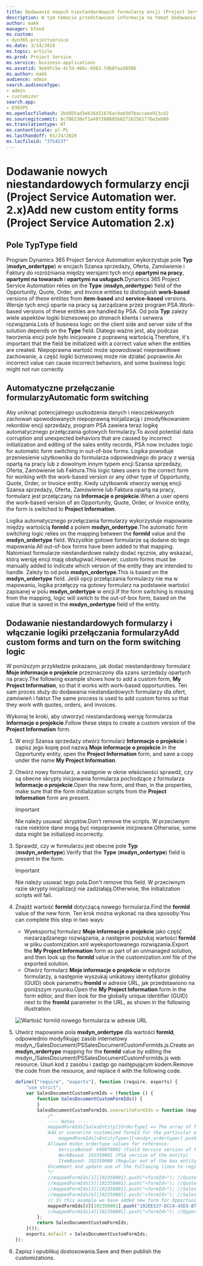 ```yaml
---
title: Dodawanie nowych niestandardowych formularzy encji (Project Service Automation wer. 2.x)
description: W tym temacie przedstawiono informacje na temat dodawania niestandardowych formularzy encji szans sprzedaży, ofert, zamówień lub faktur w programie Dynamics 365 Project Service Automation w wersji 2.x.
author: makk
manager: kfend
ms.custom:
- dyn365-projectservice
ms.date: 3/14/2019
ms.topic: article
ms.prod: Project Service
ms.service: business-applications
ms.assetid: 9eb9fc5e-4c7d-466c-9362-fdb0faa30506
ms.author: makk
audience: admin
search.audienceType:
- admin
- customizer
search.app:
- D365PS
ms.openlocfilehash: 2bd955ad3eb26d31676ac4ad387baccaee913cd2
ms.sourcegitcommit: 8c786230ef2a497280885b827162561776e2eb00
ms.translationtype: HT
ms.contentlocale: pl-PL
ms.lasthandoff: 03/24/2020
ms.locfileid: "3754237"
---
```

# <a name="add-new-custom-entity-forms-project-service-automation-2x"></a><span data-ttu-id="ad05a-103">Dodawanie nowych niestandardowych formularzy encji (Project Service Automation wer. 2.x)</span><span class="sxs-lookup"><span data-stu-id="ad05a-103">Add new custom entity forms (Project Service Automation 2.x)</span></span>

## <a name="type-field"></a><span data-ttu-id="ad05a-104">Pole Typ</span><span class="sxs-lookup"><span data-stu-id="ad05a-104">Type field</span></span> 

<span data-ttu-id="ad05a-105">Program Dynamics 365 Project Service Automation wykorzystuje pole **Typ** (**msdyn\_ordertype**) w encjach Szansa sprzedaży, Oferta, Zamówienie i Faktury do rozróżniania między wersjami tych encji **opartymi na pracy**, **opartymi na towarach** i **opartymi na usługach**.</span><span class="sxs-lookup"><span data-stu-id="ad05a-105">Dynamics 365 Project Service Automation relies on the **Type** (**msdyn\_ordertype**) field of the Opportunity, Quote, Order, and Invoice entities to distinguish **work-based** versions of these entities from **item-based** and **service-based** versions.</span></span> <span data-ttu-id="ad05a-106">Wersje tych encji oparte na pracy są zarządzane przez program PSA.</span><span class="sxs-lookup"><span data-stu-id="ad05a-106">Work-based versions of these entities are handled by PSA.</span></span> <span data-ttu-id="ad05a-107">Od pola **Typ** zależy wiele aspektów logiki biznesowej po stronach klienta i serwera rozwiązania.</span><span class="sxs-lookup"><span data-stu-id="ad05a-107">Lots of business logic on the client side and server side of the solution depends on the **Type** field.</span></span> <span data-ttu-id="ad05a-108">Dlatego ważne jest, aby podczas tworzenia encji pole było inicjowane z poprawną wartością.</span><span class="sxs-lookup"><span data-stu-id="ad05a-108">Therefore, it's important that the field be initialized with a correct value when the entities are created.</span></span> <span data-ttu-id="ad05a-109">Niepoprawna wartość może spowodować nieprawidłowe zachowanie, a część logiki biznesowej może nie działać poprawnie.</span><span class="sxs-lookup"><span data-stu-id="ad05a-109">An incorrect value can cause incorrect behaviors, and some business logic might not run correctly.</span></span>

## <a name="automatic-form-switching"></a><span data-ttu-id="ad05a-110">Automatyczne przełączanie formularzy</span><span class="sxs-lookup"><span data-stu-id="ad05a-110">Automatic form switching</span></span>

<span data-ttu-id="ad05a-111">Aby uniknąć potencjalnego uszkodzenia danych i nieoczekiwanych zachowań spowodowanych niepoprawną inicjalizacją i zmodyfikowaniem rekordów encji sprzedaży, program PSA zawiera teraz logikę automatycznego przełączania gotowych formularzy.</span><span class="sxs-lookup"><span data-stu-id="ad05a-111">To avoid potential data corruption and unexpected behaviors that are caused by incorrect initialization and editing of the sales entity records, PSA now includes logic for automatic form switching in out-of-box forms.</span></span> <span data-ttu-id="ad05a-112">Logika powoduje przeniesienie użytkownika do formularza odpowiedniego do pracy z wersją opartą na pracy lub z dowolnym innym typem encji Szansa sprzedaży, Oferta, Zamówienie lub Faktura.</span><span class="sxs-lookup"><span data-stu-id="ad05a-112">This logic takes users to the correct form for working with the work-based version or any other type of Opportunity, Quote, Order, or Invoice entity.</span></span> <span data-ttu-id="ad05a-113">Kiedy użytkownik otworzy wersję encji Szansa sprzedaży, Oferta, Zamówienie lub Faktura opartą na pracy, formularz jest przełączany na **Informacje o projekcie**.</span><span class="sxs-lookup"><span data-stu-id="ad05a-113">When a user opens the work-based version of an Opportunity, Quote, Order, or Invoice entity, the form is switched to **Project Information**.</span></span>

<span data-ttu-id="ad05a-114">Logika automatycznego przełączania formularzy wykorzystuje mapowanie między wartością **formId** a polem **msdyn\_ordertype**.</span><span class="sxs-lookup"><span data-stu-id="ad05a-114">The automatic form switching logic relies on the mapping between the **formId** value and the **msdyn\_ordertype** field.</span></span> <span data-ttu-id="ad05a-115">Wszystkie gotowe formularze są dodane do tego mapowania.</span><span class="sxs-lookup"><span data-stu-id="ad05a-115">All out-of-box forms have been added to that mapping.</span></span> <span data-ttu-id="ad05a-116">Natomiast formularze niestandardowe należy dodać ręcznie, aby wskazać, którą wersję encji mają obsługiwać.</span><span class="sxs-lookup"><span data-stu-id="ad05a-116">However, custom forms must be manually added to indicate which version of the entity they are intended to handle.</span></span> <span data-ttu-id="ad05a-117">Zależy to od pola **msdyn\_ordertype**.</span><span class="sxs-lookup"><span data-stu-id="ad05a-117">This is based on the **msdyn\_ordertype** field.</span></span> <span data-ttu-id="ad05a-118">Jeśli opcji przełączania formularzy nie ma w mapowaniu, logika przełączy na gotowy formularz na podstawie wartości zapisanej w polu **msdyn\_ordertype** w encji.</span><span class="sxs-lookup"><span data-stu-id="ad05a-118">If the form switching is missing from the mapping, logic will switch to the out-of-box form, based on the value that is saved in the **msdyn\_ordertype** field of the entity.</span></span>

## <a name="add-custom-forms-and-turn-on-the-form-switching-logic"></a><span data-ttu-id="ad05a-119">Dodawanie niestandardowych formularzy i włączanie logiki przełączania formularzy</span><span class="sxs-lookup"><span data-stu-id="ad05a-119">Add custom forms and turn on the form switching logic</span></span>

<span data-ttu-id="ad05a-120">W poniższym przykładzie pokazano, jak dodać niestandardowy formularz **Moje informacje o projekcie** przeznaczony dla szans sprzedaży opartych na pracy.</span><span class="sxs-lookup"><span data-stu-id="ad05a-120">The following example shows how to add a custom form, **My Project Information**, so that it works with work-based opportunities.</span></span> <span data-ttu-id="ad05a-121">Ten sam proces służy do dodawania niestandardowych formularzy dla ofert, zamówień i faktur.</span><span class="sxs-lookup"><span data-stu-id="ad05a-121">The same process is used to add custom forms so that they work with quotes, orders, and invoices.</span></span>

<span data-ttu-id="ad05a-122">Wykonaj te kroki, aby utworzyć niestandardową wersję formularza **Informacje o projekcie**.</span><span class="sxs-lookup"><span data-stu-id="ad05a-122">Follow these steps to create a custom version of the **Project Information** form.</span></span>

1. <span data-ttu-id="ad05a-123">W encji Szansa sprzedaży otwórz formularz **Informacje o projekcie** i zapisz jego kopię pod nazwą **Moje informacje o projekcie**.</span><span class="sxs-lookup"><span data-stu-id="ad05a-123">In the Opportunity entity, open the **Project Information** form, and save a copy under the name **My Project Information**.</span></span>
2. <span data-ttu-id="ad05a-124">Otwórz nowy formularz, a następnie w oknie właściwości sprawdź, czy są obecne skrypty inicjowania formularza pochodzące z formularza **Informacje o projekcie**.</span><span class="sxs-lookup"><span data-stu-id="ad05a-124">Open the new form, and then, in the properties, make sure that the form initialization scripts from the **Project Information** form are present.</span></span> 

    > [!IMPORTANT]
    > <span data-ttu-id="ad05a-125">Nie należy usuwać skryptów.</span><span class="sxs-lookup"><span data-stu-id="ad05a-125">Don't remove the scripts.</span></span> <span data-ttu-id="ad05a-126">W przeciwnym razie niektóre dane mogą być niepoprawnie inicjowane.</span><span class="sxs-lookup"><span data-stu-id="ad05a-126">Otherwise, some data might be initialized incorrectly.</span></span>

3. <span data-ttu-id="ad05a-127">Sprawdź, czy w formularzu jest obecne pole **Typ** (**msdyn\_ordertype**).</span><span class="sxs-lookup"><span data-stu-id="ad05a-127">Verify that the **Type** (**msdyn\_ordertype**) field is present in the form.</span></span> 

    > [!IMPORTANT]
    > <span data-ttu-id="ad05a-128">Nie należy usuwać tego pola.</span><span class="sxs-lookup"><span data-stu-id="ad05a-128">Don't remove this field.</span></span> <span data-ttu-id="ad05a-129">W przeciwnym razie skrypty inicjalizacji nie zadziałają.</span><span class="sxs-lookup"><span data-stu-id="ad05a-129">Otherwise, the initialization scripts will fail.</span></span>

4. <span data-ttu-id="ad05a-130">Znajdź wartość **formId** dotyczącą nowego formularza.</span><span class="sxs-lookup"><span data-stu-id="ad05a-130">Find the **formId** value of the new form.</span></span> <span data-ttu-id="ad05a-131">Ten krok można wykonać na dwa sposoby:</span><span class="sxs-lookup"><span data-stu-id="ad05a-131">You can complete this step in two ways:</span></span>

    - <span data-ttu-id="ad05a-132">Wyeksportuj formularz **Moje informacje o projekcie** jako część niezarządzanego rozwiązania, a następnie poszukaj wartości **formId** w pliku customization.xml wyeksportowanego rozwiązania.</span><span class="sxs-lookup"><span data-stu-id="ad05a-132">Export the **My Project Information** form as part of an unmanaged solution, and then look up the **formId** value in the customization.xml file of the exported solution.</span></span>
    - <span data-ttu-id="ad05a-133">Otwórz formularz **Moje informacje o projekcie** w edytorze formularzy, a następnie wyszukaj unikatowy identyfikator globalny (GUID) obok parametru **fromId** w adresie URL, jak przedstawiono na poniższym rysunku.</span><span class="sxs-lookup"><span data-stu-id="ad05a-133">Open the **My Project Information** form in the form editor, and then look for the globally unique identifier (GUID) next to the **fromId** parameter in the URL, as shown in the following illustration.</span></span>

    ![Wartość formId nowego formularza w adresie URL](media/how-to-add-custom-forms-in-v2.0.png)

5. <span data-ttu-id="ad05a-135">Utwórz mapowanie pola **msdyn\_ordertype** dla wartości **formId**, odpowiednio modyfikując zasób internetowy msdyn\_/SalesDocument/PSSalesDocumentCustomFormIds.js.</span><span class="sxs-lookup"><span data-stu-id="ad05a-135">Create an **msdyn\_ordertype** mapping for the **formId** value by editing the msdyn\_/SalesDocument/PSSalesDocumentCustomFormIds.js web resource.</span></span> <span data-ttu-id="ad05a-136">Usuń kod z zasobu i zastąp go następującym kodem.</span><span class="sxs-lookup"><span data-stu-id="ad05a-136">Remove the code from the resource, and replace it with the following code.</span></span>

    ```javascript
    define(["require", "exports"], function (require, exports) {
        "use strict";
        var SalesDocumentCustomFormIds = (function () {
            function SalesDocumentCustomFormIds() {
            }
            SalesDocumentCustomFormIds.overwriteFormIds = function (mappedFormIds) {
                /*
                ---- Notes ----
                mappedFormIds[SalesEntity][OrderType] => The array of forms IDs that support particular entity and order type
                Add or overwrite customized formId for the particular entity and order type by calling:
                    mappedFormIds[<EntityType>][<msdyn_ordertype>].push("<formId>");
                Allowed msdyn_ordertype values for reference:
                    ServiceBased: 690970002 (Field Service version of the entity)
                    WorkBased: 192350001 (PSA version of the entity)
                    ItemBased: 192350000 (Regular out of the box entity)
                Uncomment and update one of the following lines to register custom PSA form for required entity:
                */      
                //mappedFormIds[1][192350001].push("<formId>"); //Quote
                //mappedFormIds[5][192350001].push("<formId>"); //Quote Line
                //mappedFormIds[2][192350001].push("<formId>"); //Sales Order
                //mappedFormIds[6][192350001].push("<formId>"); //Sales Order Line
                // In this example we have added new form for Opportunity
                mappedFormIds[0][192350001].push("192EE537-DCC4-45D3-B7AF-EA694B9113D2"); //Opportunity
                //mappedFormIds[4][192350001].push("<formId>"); //Opportunity Line
            };
            return SalesDocumentCustomFormIds;
        }());
        exports.default = SalesDocumentCustomFormIds;
    });
    ```

6. <span data-ttu-id="ad05a-137">Zapisz i opublikuj dostosowania.</span><span class="sxs-lookup"><span data-stu-id="ad05a-137">Save and then publish the customizations.</span></span>
